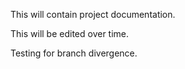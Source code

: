 This will contain project documentation.

This will be edited over time.

Testing for branch divergence.